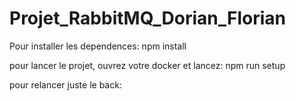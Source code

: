 # Projet_RabbitMQ_Dorian_Florian

Pour installer les dependences:
npm install

pour lancer le projet, ouvrez votre docker et lancez:
npm run setup

pour relancer juste le back:
